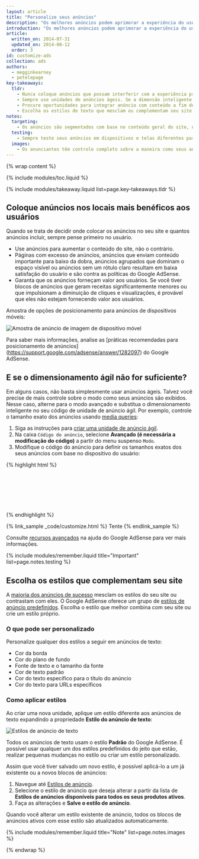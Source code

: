 ```yaml
---
layout: article
title: "Personalize seus anúncios"
description: "Os melhores anúncios podem aprimorar a experiência do usuário. Embora o conteúdo real do anúncio seja criado por anunciantes, você tem controle sobre o tipo de conteúdo, a cor, o tamanho e a posição desses anúncios."
introduction: "Os melhores anúncios podem aprimorar a experiência do usuário. Embora o conteúdo real do anúncio seja criado por anunciantes, você tem controle sobre o tipo de conteúdo, a cor, o tamanho e a posição desses anúncios."
article:
  written_on: 2014-07-31
  updated_on: 2014-08-12
  order: 3
id: customize-ads
collection: ads
authors:
  - megginkearney
  - petelepage
key-takeaways:
  tldr: 
    - Nunca coloque anúncios que possam interferir com a experiência pretendida que o usuário tenha no seu site. Garanta que os anúncios acima da dobra não cubram conteúdo importante.
    - Sempre use unidades de anúncios ágeis. Se a dimensão inteligente não for o suficiente, alterne para o modo avançado.
    - Procure oportunidades para integrar anúncio com conteúdo a fim de evitar a invisibilidade de anúncios.
    - Escolha os estilos de texto que mesclam ou complementam seu site, ou fazem contraste com ele.
notes:
  targeting:
    - Os anúncios são segmentados com base no conteúdo geral do site, não com base em palavras-chave ou categorias. Se você deseja exibir anúncios relacionados a tópicos específicos, inclua frases e parágrafos completos sobre esses tópicos.
  testing:
    - Sempre teste seus anúncios em dispositivos e telas diferentes para certificar-se de que o comportamento ágil está funcionamento corretamente.
  images:
    - Os anunciantes têm controle completo sobre a maneira como seus anúncios são exibidos. Também é possível influenciar os tipos de exibição de anúncio que aparecem no seu site usando a dimensão e o posicionamento de anúncios. No entanto, não é possível controlar o conteúdo da imagem.
---
```


{% wrap content %}

<style type="text/css">
  img.center {
    display: block;
    margin-left: auto;
    margin-right: auto;
  }
</style>

{% include modules/toc.liquid %}

{% include modules/takeaway.liquid list=page.key-takeaways.tldr %}

## Coloque anúncios nos locais mais benéficos aos usuários

Quando se trata de decidir onde colocar os anúncios no seu site
e quantos anúncios incluir, sempre pense primeiro no usuário.

* Use anúncios para aumentar o conteúdo do site, não o contrário.
* Páginas com excesso de anúncios, anúncios que enviam conteúdo importante para baixo da dobra, anúncios agrupados que dominam o espaço visível ou anúncios sem um rótulo claro resultam em baixa satisfação do usuário e são contra as políticas do Google AdSense.
* Garanta que os anúncios forneçam valor aos usuários. Se você tiver blocos de anúncios que geram receitas significantemente menores ou que impulsionam a diminuição de cliques e visualizações, é provável que eles não estejam fornecendo valor aos usuários.

Amostra de opções de posicionamento para anúncios de dispositivos móveis:

<img src="images/mobile_ads_placement.png" class="center" alt="Amostra de anúncio de imagem de dispositivo móvel">

Para saber mais informações, analise as 
[práticas recomendadas para posicionamento de anúncios] (https://support.google.com/adsense/answer/1282097) do Google AdSense.


## E se o dimensionamento ágil não for suficiente?
Em alguns casos, não basta simplesmente usar anúncios ágeis. Talvez você precise de mais controle sobre o modo como seus anúncios são exibidos.  Nesse caso, alterne para o modo avançado e substitua o dimensionamento inteligente no seu código de unidade de anúncio ágil. 
Por exemplo, controle o tamanho exato dos anúncios usando [media queries]({{site.fundamentals}}/layouts/rwd-fundamentals/use-media-queries.html):

1. Siga as instruções para [criar uma unidade de anúncio ágil]({{site.fundamentals}}/monetization/ads/include-ads.html#create-ad-units).
2. Na caixa `Código do anúncio`, selecione <strong>Avançado (é necessária a modificação do código)</strong> a partir do menu suspenso `Modo`.
3. Modifique o código do anúncio para definir os tamanhos exatos dos seus anúncios com base no dispositivo do usuário:

{% highlight html %}
<style type="text/css">
  .adslot_1 { width: 320px; height: 50px; }
  @media (min-width:500px) { .adslot_1 { width: 468px; height: 60px; } }
  @media (min-width:800px) { .adslot_1 { width: 728px; height: 90px; } }
</style>
<ins class="adsbygoogle adslot_1"
    style="display:block;"
    data-ad-client="ca-pub-1234"
    data-ad-slot="5678"></ins>
<script async src="//pagead2.googlesyndication.com/pagead/js/adsbygoogle.js"></script>
<script>(adsbygoogle = window.adsbygoogle || []).push({});</script>
{% endhighlight %}

{% link_sample _code/customize.html %}
  Tente
{% endlink_sample %}

Consulte [recursos avançados](https://support.google.com/adsense/answer/3543893) na ajuda do Google AdSense para ver mais informações.

{% include modules/remember.liquid title="Important" list=page.notes.testing %}

## Escolha os estilos que complementam seu site

A [maioria dos anúncios de sucesso](https://support.google.com/adsense/answer/17957) mesclam os estilos do seu site ou contrastam com eles. O Google AdSense oferece um grupo de [estilos de anúncio predefinidos](https://support.google.com/adsense/answer/6002585). Escolha o estilo que melhor combina com seu site ou crie um estilo próprio.

### O que pode ser personalizado

Personalize qualquer dos estilos a seguir em anúncios de texto:

* Cor da borda
* Cor do plano de fundo
* Fonte de texto e o tamanho da fonte
* Cor de texto padrão
* Cor do texto específico para o título do anúncio
* Cor do texto para URLs específicos

### Como aplicar estilos

Ao criar uma nova unidade, aplique um estilo diferente aos anúncios de texto expandindo a propriedade <strong>Estilo do anúncio de texto</strong>:

<img src="images/customize.png" class="center" alt="Estilos de anúncio de texto">

Todos os anúncios de texto usam o estilo <strong>Padrão</strong> do Google AdSense.  É possível usar qualquer um dos estilos predefinidos do jeito que estão, realizar pequenas mudanças no estilo ou criar um estilo personalizado.

Assim que você tiver salvado um novo estilo, é possível aplicá-lo a um já existente ou 
a novos blocos de anúncios:

1. Navegue até [Estilos de anúncio](https://www.google.com/adsense/app#myads-springboard/view=AD_STYLES).
2. Selecione o estilo de anúncio que deseja alterar a partir da lista de <strong>Estilos de anúncios disponíveis para todos os seus produtos ativos</strong>.
3. Faça as alterações e <strong>Salve o estilo de anúncio</strong>.

Quando você alterar um estilo existente de anúncio, todos os blocos de anúncios ativos com esse estilo são atualizados automaticamente.

{% include modules/remember.liquid title="Note" list=page.notes.images %}

{% endwrap %}


